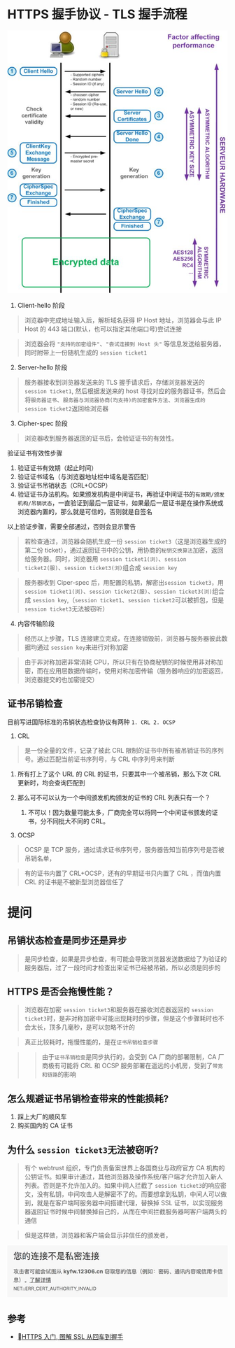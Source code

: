 # HTTPS 握手协议 - TLS 握手流程

![HTTPS握手流程](/images/HTTPS握手流程.jpeg)

1. Client-hello 阶段

> 浏览器中完成地址输入后，解析域名获得 IP Host 地址，浏览器会与此 IP Host 的 443 端口(默认，也可以指定其他端口号)尝试连接

> 浏览器会将 `"支持的加密组件"`、`"尝试连接到 Host 头"` 等信息发送给服务器，同时附带上一份随机生成的 `session ticket1`

2. Server-hello 阶段

> 服务器接收到浏览器发送来的 TLS 握手请求后，存储浏览器发送的 `session ticket1`, 然后根据发送来的 host 寻找对应的服务器证书，然后会将`服务器证书`、`服务器与浏览器协商(均支持)的加密套件方法`、`浏览器生成的 session ticket2`返回给浏览器

3. Cipher-spec 阶段

> 浏览器收到服务器返回的证书后，会验证证书的有效性。

验证证书有效性步骤

1. 验证证书有效期（起止时间）
2. 验证证书域名（与浏览器地址栏中域名是否匹配）
3. 验证证书吊销状态（CRL+OCSP）
4. 验证证书办法机构。如果颁发机构是中间证书，再验证中间证书的`有效期/颁发机构/吊销状态`，一直验证到最后一层证书，如果最后一层证书是在操作系统或浏览器内置的，那么就是可信的，否则就是自签名

以上验证步骤，需要全部通过，否则会显示警告

> 若检查通过，浏览器会随机生成一份 `session ticket3`（这是浏览器生成的第二份 ticket），通过返回证书中的公钥，用协商的`秘钥交换算法`加密，返回给服务器。同时，浏览器用 `session ticket1(浏)`、`session ticket2(服)`、`session ticket3(浏)`组合成 `session key`

> 服务器收到 Ciper-spec 后，用配置的私钥，解密出`session ticket3`，用 `session ticket1(浏)`、`session ticket2(服)`、`session ticket3(浏)`组合成 `session key`,（`session ticket1`、`session ticket2`可以被抓包，但是`session ticket3`无法被窃听）

4. 内容传输阶段

> 经历以上步骤，TLS 连接建立完成，在连接销毁前，浏览器与服务器彼此数据均通过 `session key`来进行对称加密

> 由于非对称加密非常消耗 CPU，所以只有在协商秘钥的时候使用非对称加密，而在应用层数据传输时，使用对称加密传输（服务器响应的加密返回，浏览器提交的也加密提交）

## 证书吊销检查

目前写进国际标准的吊销状态检查协议有两种 `1. CRL 2. OCSP`

1. CRL

> 是一份全量的文件，记录了被此 CRL 限制的证书中所有被吊销证书的序列号。通过匹配当前证书序列号，与 CRL 中序列号来判断

1. 所有打上了这个 URL 的 CRL 的证书，只要其中一个被吊销，那么下次 CRL 更新时，均会查询匹配到
2. 那么可不可以认为一个中间颁发机构颁发的证书的 CRL 列表只有一个？

   1. 不可以！因为数量可能太多，厂商完全可以将同一个中间证书颁发的证书，分不同批大不同的 CRL。

3. OCSP

> OCSP 是 TCP 服务，通过请求证书序列号，服务器告知当前序列号是否被吊销名单，

> 有的证书内置了 CRL+OCSP，还有的早期证书只内置了 CRL ，而值内置 CRL 的证书是不被新型浏览器信任了

# 提问

## 吊销状态检查是同步还是异步

> 是同步检查，如果是异步检查，有可能会导致浏览器发送数据给了为验证的服务器后，过了一段时间才检查出来证书已经被吊销，所以必须是同步的

## HTTPS 是否会拖慢性能？

> 浏览器在加密 `session ticket3`和服务器在接收浏览器返回的 `session ticket3`时，是非对称加密中可能出现耗时的步骤，但是这个步骤耗时也不会太长，顶多几毫秒，是可以忽略不计的

> 真正比较耗时，拖慢性能的，是在`证书吊销检查步骤`

> > 由于`证书吊销检查`是同步执行的，会受到 CA 厂商的部署限制，CA 厂商极有可能将 CRL 和 OCSP 服务部署在遥远的小机房，受到了`带宽和链路`的影响

## 怎么规避证书吊销检查带来的性能损耗?

1. 踩上大厂的顺风车
2. 购买国内的 CA 证书

## 为什么 `session ticket3`无法被窃听?

> 有个 webtrust 组织，专门负责备案世界上各国商业与政府官方 CA 机构的公钥证书。如果审计通过，其他浏览器及操作系统/客户端才允许加入新人列表。否则是不允许加入的。如果中间人拦截了 `session ticket3`的响应密文，没有私钥，中间攻击人是解密不了的。而要想拿到私钥，中间人可以做到，就是在客户端呵服务器中间搭建代理，替换掉 SSL 证书，以实现服务器返回证书时候中间替换掉自己的，从而在中间拦截服务器呵客户端两头的通信

> 但是这样做，浏览器和客户端会显示非信任的颁发者，

![非信任的颁发者-chrome](/images/非信任的颁发者-chrome.jpeg)

## 参考

- [HTTPS 入门, 图解 SSL 从回车到握手](https://zhuanlan.zhihu.com/p/25587986)
